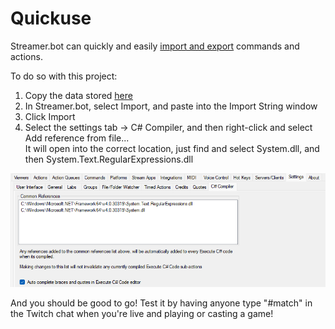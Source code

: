 # Quickuse

Streamer.bot can quickly and easily [import and export](https://wiki.streamer.bot/en/Actions/Importing-and-Exporting) commands and actions.

To do so with this project:
1. Copy the data stored [here](/src/auto-prediction.txt)
2. In Streamer.bot, select Import, and paste into the Import String window
3. Click Import
4. Select the settings tab -> C# Compiler, and then right-click and select Add reference from file...\
It will open into the correct location, just find and select System.dll, and then System.Text.RegularExpressions.dll
<img title="C# Compiler settings" src="/images/C sharp Compiler settings.png">

And you should be good to go! Test it by having anyone type "#match" in the Twitch chat when you're live and playing or casting a game!